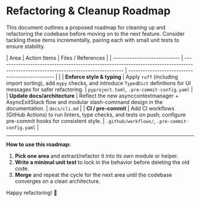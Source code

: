 # Refactoring & Cleanup Roadmap

This document outlines a proposed roadmap for cleaning up and refactoring the codebase before moving on to the next feature. Consider tackling these items incrementally, pairing each with small unit tests to ensure stability.

| Area | Action Items | Files / References |
| ---------------------------- | ---------------------------------------------------------------------------------------------------------------------------------- | ----------------------------------------------- | |
| **Enforce style & typing** | Apply `ruff` (including import sorting), add `mypy` checks, and introduce `TypedDict` definitions for UI messages for safer refactoring. | `pyproject.toml`, `.pre-commit-config.yaml` |
| **Update docs/architecture** | Reflect the new asynccontextmanager + AsyncExitStack flow and modular slash-command design in the documentation. | `docs/cli.md` |
| **CI / pre-commit** | Add CI workflows (GitHub Actions) to run linters, type checks, and tests on push; configure pre-commit hooks for consistent style. | `.github/workflows/`, `.pre-commit-config.yaml` |

---

**How to use this roadmap:**

1. **Pick one area** and extract/refactor it into its own module or helper.
2. **Write a minimal unit test** to lock in the behavior before deleting the old code.
3. **Merge** and repeat the cycle for the next area until the codebase converges on a clean architecture.

Happy refactoring! 🚀

